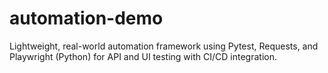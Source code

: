 # automation-demo
Lightweight, real-world automation framework using Pytest, Requests, and Playwright (Python) for API and UI testing with CI/CD integration.

